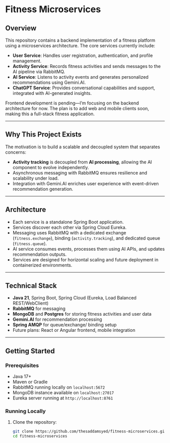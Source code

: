 # Fitness Microservices

## Overview

This repository contains a backend implementation of a fitness platform using a microservices architecture. The core services currently include:

- **User Service**: Handles user registration, authentication, and profile management.  
- **Activity Service**: Records fitness activities and sends messages to the AI pipeline via RabbitMQ.  
- **AI Service**: Listens to activity events and generates personalized recommendations using Gemini.AI.  
- **ChatGPT Service**: Provides conversational capabilities and support, integrated with AI-generated insights.

Frontend development is pending—I’m focusing on the backend architecture for now. The plan is to add web and mobile clients soon, making this a full-stack fitness application.

---

## Why This Project Exists

The motivation is to build a scalable and decoupled system that separates concerns:

- **Activity tracking** is decoupled from **AI processing**, allowing the AI component to evolve independently.
- Asynchronous messaging with RabbitMQ ensures resilience and scalability under load.
- Integration with Gemini.AI enriches user experience with event-driven recommendation generation.

---

## Architecture

- Each service is a standalone Spring Boot application.
- Services discover each other via Spring Cloud Eureka.
- Messaging uses RabbitMQ with a dedicated exchange (`fitness.exchange`), binding (`activity.tracking`), and dedicated queue (`fitness.queue`).
- AI service consumes events, processes them using AI APIs, and updates recommendation outputs.
- Services are designed for horizontal scaling and future deployment in containerized environments.

---

## Technical Stack

- **Java 21**, Spring Boot, Spring Cloud (Eureka, Load Balanced REST/WebClient)
- **RabbitMQ** for messaging
- **MongoDB** and **Postgres** for storing fitness activities and user data
- **Gemini.AI** for recommendation processing
- **Spring AMQP** for queue/exchange/ binding setup
- Future plans: React or Angular frontend, mobile integration

---

## Getting Started

### Prerequisites

- Java 17+
- Maven or Gradle
- RabbitMQ running locally on `localhost:5672`
- MongoDB instance available on `localhost:27017`
- Eureka server running at `http://localhost:8761`

### Running Locally

1. Clone the repository:
   ```sh
   git clone https://github.com/thesaddamsyed/fitness-microservices.git
   cd fitness-microservices
